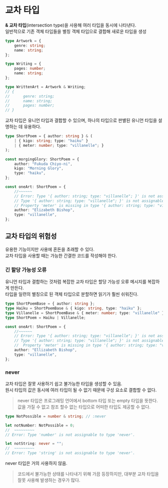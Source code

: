# 교차 타입
**& 교차 타입**(intersection type)을 사용해 여러 타입을 동시에 나타낸다.  
일반적으로 기존 객체 타입들을 별칭 객체 타입으로 결합해 새로운 타입을 생성
```typescript
type Artwork = {
    genre: string;
    name: string;
};

type Writing = {
    pages: number;
    name: string;
};

type WrittenArt = Artwork & Writing;
// {
//      genre: string;
//      name: string;
//      pages: number;
// }
```

교차 타입은 유니언 타입과 결합할 수 있으며, 하나의 타입으로 판별된 유니언 타입을 설명하는 데 유용하다.  
```typescript
type ShortPoem = { author: string } & (
    | { kigo: string; type: "haiku" }
    | { meter: number; type: "villanelle"; }
);

const morgingGlory: ShortPoem = {
    author: "Fukuda Chiyo-ni",
    kigo: "Morning Glory",
    type: "haiku",
};

const oneArt: ShortPoem = {
    //~~~~~~
    // Error: Type '{ author: string; type: "villanelle"; }' is not assignable to type 'ShortPoem'.
    // Type '{ author: string; type: "villanelle"; }' is not assignable to type '{ author: string; } & { meter: number; type: "villanelle"; }'.
    // Property 'meter' is missing in type '{ author: string; type: "villanelle"; }' but required in type '{ meter: number; type: "villanelle"; }'.
    author: "Elizabeth Bishop",
    type: "villanelle",
};
```

## 교차 타입의 위험성
유용한 기능이지만 사용에 혼돈을 초래할 수 있다.  
교차 타입을 사용할 때는 가능한 간결한 코드를 작성해야 한다.

### 긴 할당 가능성 오류
유니언 타입과 결합하는 것처럼 복잡한 교차 타입은 할당 가능성 오류 메시지를 복잡하게 만든다.  
타입을 일련의 별칭으로 된 객체 타입으로 분할하면 읽기가 훨씬 쉬워진다.
```typescript
type ShortPoemBase = { author: string };
type Haiku = ShortPoemBase & { kigo: string, type: "haiku" };
type Villanelle = ShortPoemBase & { meter: number; type: "villanelle" };
type ShortPoem = Haiku | Villanelle;

const oneArt: ShortPoem = { 
    //~~~~~~
    // Error: Type '{ author: string; type: "villanelle"; }' is not assignable to type 'ShortPoem'.
    // Type '{ author: string; type: "villanelle"; }' is not assignable to type 'Villanelle'.
    //  Property 'meter' is missing in type '{ author: string; type: "villanelle"; }' but required in type '{ meter: number; type: "villanelle"; }'.
    author: "Ellizabeth Bishop",
    type: "villanelle",
};
```

### never
교차 타입은 잘못 사용하기 쉽고 불가능한 타입을 생성할 수 있음.  
원시 타입의 값은 동시에 여러 타입이 될 수 없기 때문에 구성 요소로 결합할 수 없다.  
> never 타입은 프로그래밍 언어에서 bottom 타입 또는 empty 타입을 뜻한다.
> 값을 가질 수 없고 참조 할수 없는 타입으로 어떠한 타입도 제공할 수 없다.
```typescript
type NotPossible = number & string; // :never

let notNumber: NotPossible = 0;
//  ~~~~~~~~~
// Error: Type 'number' is not assignable to type 'never'.

let notString: never = "";
//  ~~~~~~~~~
// Error: Type 'string' is not assignable to type 'never'.
```

never 타입은 거의 사용하지 않음.
> 코드에서 불가능한 상태를 나타내기 위해 가끔 등장하지만,
> 대부분 교차 타입을 잘못 사용해 발생하는 경우가 많다.